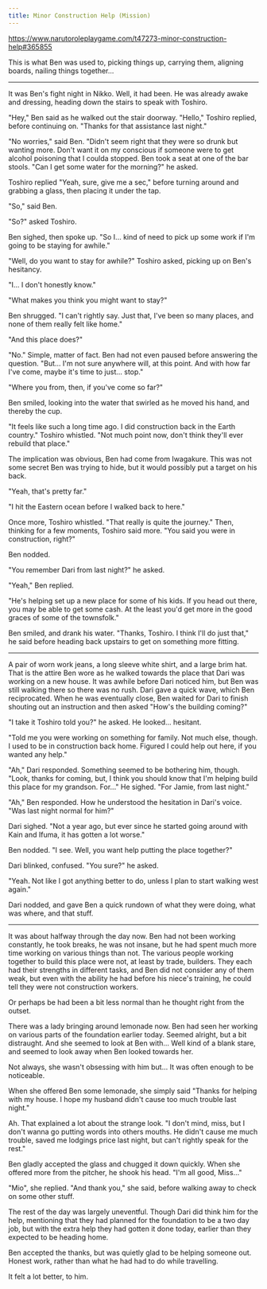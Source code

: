 ```yaml
---
title: Minor Construction Help (Mission)
---
```


https://www.narutoroleplaygame.com/t47273-minor-construction-help#365855

This is what Ben was used to, picking things up, carrying them, aligning boards, nailing things together...

***

It was Ben's fight night in Nikko. Well, it had been. He was already awake and dressing, heading down the stairs to speak with Toshiro.

"Hey," Ben said as he walked out the stair doorway. "Hello," Toshiro replied, before continuing on. "Thanks for that assistance last night."

"No worries," said Ben. "Didn't seem right that they were so drunk but wanting more. Don't want it on my conscious if someone were to get alcohol poisoning that I coulda stopped. Ben took a seat at one of the bar stools. "Can I get some water for the morning?" he asked.

Toshiro replied "Yeah, sure, give me a sec," before turning around and grabbing a glass, then placing it under the tap.

"So," said Ben.

"So?" asked Toshiro.

Ben sighed, then spoke up. "So I... kind of need to pick up some work if I'm going to be staying for awhile."

"Well, do you want to stay for awhile?" Toshiro asked, picking up on Ben's hesitancy.

"I... I don't honestly know."

"What makes you think you might want to stay?"

Ben shrugged. "I can't rightly say. Just that, I've been so many places, and none of them really felt like home."

"And this place does?"

"No." Simple, matter of fact. Ben had not even paused before answering the question. "But... I'm not sure anywhere will, at this point. And with how far I've come, maybe it's time to just... stop."

"Where you from, then, if you've come so far?"

Ben smiled, looking into the water that swirled as he moved his hand, and thereby the cup.

"It feels like such a long time ago. I did construction back in the Earth country." Toshiro whistled. "Not much point now, don't think they'll ever rebuild that place."

The implication was obvious, Ben had come from Iwagakure. This was not some secret Ben was trying to hide, but it would possibly put a target on his back.

"Yeah, that's pretty far."

"I hit the Eastern ocean before I walked back to here."

Once more, Toshiro whistled. "That really is quite the journey." Then, thinking for a few moments, Toshiro said more. "You said you were in construction, right?" 

Ben nodded.

"You remember Dari from last night?" he asked.

"Yeah," Ben replied.

"He's helping set up a new place for some of his kids. If you head out there, you may be able to get some cash. At the least you'd get more in the good graces of some of the townsfolk."

Ben smiled, and drank his water. "Thanks, Toshiro. I think I'll do just that," he said before heading back upstairs to get on something more fitting.

***

A pair of worn work jeans, a long sleeve white shirt, and a large brim hat. That is the attire Ben wore as he walked towards the place that Dari was working on a new house. It was awhile before Dari noticed him, but Ben was still walking there so there was no rush. Dari gave a quick wave, which Ben reciprocated. When he was eventually close, Ben waited for Dari to finish shouting out an instruction and then asked "How's the building coming?"

"I take it Toshiro told you?" he asked. He looked... hesitant.

"Told me you were working on something for family. Not much else, though. I used to be in construction back home. Figured I could help out here, if you wanted any help."

"Ah," Dari responded. Something seemed to be bothering him, though. "Look, thanks for coming, but, I think you should know that I'm helping build this place for my grandson. For..." He sighed. "For Jamie, from last night."

"Ah," Ben responded. How he understood the hesitation in Dari's voice. "Was last night normal for him?"

Dari sighed. "Not a year ago, but ever since he started going around with Kain and Ifuma, it has gotten a lot worse."

Ben nodded. "I see. Well, you want help putting the place together?"

Dari blinked, confused. "You sure?" he asked.

"Yeah. Not like I got anything better to do, unless I plan to start walking west again."

Dari nodded, and gave Ben a quick rundown of what they were doing, what was where, and that stuff.

***

It was about halfway through the day now. Ben had not been working constantly, he took breaks, he was not insane, but he had spent much more time working on various things than not. The various people working together to build this place were not, at least by trade, builders. They each had their strengths in different tasks, and Ben did not consider any of them weak, but even with the ability he had before his niece's training, he could tell they were not construction workers.

Or perhaps be had been a bit less normal than he thought right from the outset.

There was a lady bringing around lemonade now. Ben had seen her working on various parts of the foundation earlier today. Seemed alright, but a bit distraught. And she seemed to look at Ben with... Well kind of a blank stare, and seemed to look away when Ben looked towards her.

Not always, she wasn't obsessing with him but... It was often enough to be noticeable.

When she offered Ben some lemonade, she simply said "Thanks for helping with my house. I hope my husband didn't cause too much trouble last night."

Ah. That explained a lot about the strange look. "I don't mind, miss, but I don't wanna go putting words into others mouths. He didn't cause me much trouble, saved me lodgings price last night, but can't rightly speak for the rest."

Ben gladly accepted the glass and chugged it down quickly. When she offered more from the pitcher, he shook his head. "I'm all good, Miss..."

"Mio", she replied. "And thank you," she said, before walking away to check on some other stuff.

The rest of the day was largely uneventful. Though Dari did think him for the help, mentioning that they had planned for the foundation to be a two day job, but with the extra help they had gotten it done today, earlier than they expected to be heading home.

Ben accepted the thanks, but was quietly glad to be helping someone out. Honest work, rather than what he had had to do while travelling.

It felt a lot better, to him.